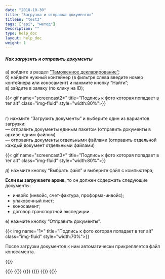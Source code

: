 ```yaml
---
date: "2018-10-30"
title: "Загрузка и отправка документов"
titleEn: "test3"
tags: ["api", "метод"]
Description: ""
type: help_doc
layout: help_doc
weight: 1
---
```


##### Как загрузить и отправить документы

а) войдите в раздел <a href="https://my.fesco.com/customs-declaration" target="_blank">”Таможенное декларирование”</a>; <br/>
б) найдите нужный контейнер (в фильтре слева введите номер контейнера или коносамент) и нажмите кнопку “Найти”; <br/>
в) зайдите в заявку (по клику на ID);

{{< gif name="screencast2*" title="Подпись к фото которая попадает в тег alt" class="img-fluid" style="width:80%">}}

 <br/>
г) нажмите “Загрузить документы” и выберите один из вариантов загрузки: <br/>
— отправить документы единым пакетом (отправить документы в архиве одним файлом) <br/>
— отправить документы отдельными файлами (отправить отдельной каждый документ отдельными файлами) <br/>

{{< gif name="screencast3*" title="Подпись к фото которая попадает в тег alt" class="img-fluid" style="width:80%">}}

д) нажмите кнопку “Выбрать файл” и выберите файл с компьютера; <br/>

<div class="pixxett-alert pixxett-alert-icon alert11-light">
  <i class="fa fa-paste"></i><b>Если вы загружаете архив</b>, то  он должен содержать следующие документы:
<ul> 
<li> инвойс (инвойс, счет-фактура, проформа-инвойс);
<li> упаковочный лист;
<li> коносамент;
<li> договор транспортной экспедиции.</ul>  
</div>

е) нажмите кнопку “Отправить документы”.

{{< img name="1*" title="Подпись к фото которая попадает в тег alt" class="img-fluid" style="width:70%">}}

После загрузки документов к ним автоматически прикрепляется файл коносамента.


{{<isHelpful>}}

{{<seeAlso>}}
    {{<seeAlsoItem link="/customs-documents/reloading/" text="Как дозагрузить документы">}}
    {{<seeAlsoItem link="/customs-documents/delete/" text="Как отозвать документы">}}
    {{<seeAlsoItem link="/customs-documents/statuses/" text="Статусы документов">}}
    {{<seeAlsoItem link="/customs-documents/history/" text="Как посмотреть историю пакета документов">}}
{{</seeAlso>}}


